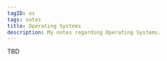 ```yaml
---
tagID: os
tags: notes
title: Operating Systems
description: My notes regarding Operating Systems.
---
```


TBD
